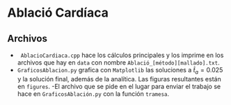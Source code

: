 # Ablació Cardíaca

## Archivos
- ``` AblacioCardiaca.cpp``` hace los cálculos principales y los imprime en los archivos que hay en ```data``` con nombre ```Ablació_[método][mallado].txt```.
- ```GraficosAblacion.py``` grafica con ```Matplotlib``` las soluciones a $\hat{t}_a=0.025$ y la solución final, además de la analítica. Las figuras resultantes están en ```figures```.
-El archivo que se pide en el lugar para enviar el trabajo se hace en ```GraficosAblación.py``` con la función ```tramesa```.

